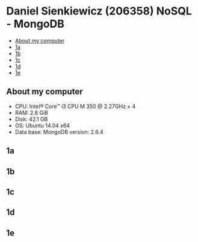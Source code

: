 # Daniel Sienkiewicz (206358) NoSQL - MongoDB

* [About my computer](#about-my-computer)
* [1a](#1a)
* [1b](#1b)
* [1c](#1c)
* [1d](#1d)
* [1e](#1e)

## About my computer
* CPU: Intel® Core™ i3 CPU M 350 @ 2.27GHz × 4 
* RAM: 2.8 GiB
* Disk: 42.1 GB
* OS: Ubuntu 14.04 x64
* Data base: MongoDB version: 2.6.4

## 1a
## 1b
## 1c
## 1d
## 1e